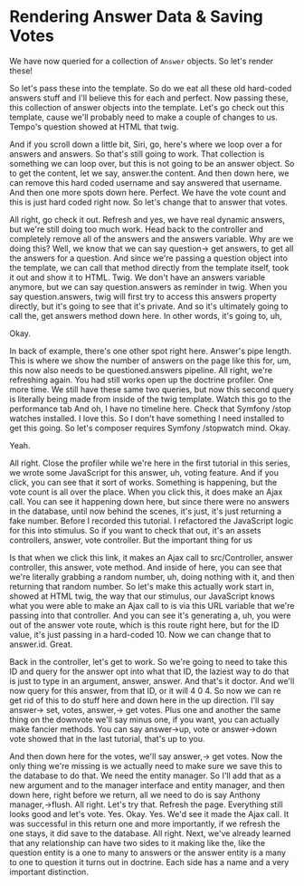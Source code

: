 # Rendering Answer Data & Saving Votes

We have now queried for a collection of `Answer` objects. So let's render these!

So let's pass these into the template. So
do we eat all these old hard-coded answers stuff and I'll believe this for each and
perfect. Now passing these, this collection of answer objects into the template.
Let's go check out this template, cause we'll probably need to make a couple of
changes to us. Tempo's question showed at HTML that twig.

And if you scroll down a little bit, Siri, go, here's where we loop over a for
answers and answers. So that's still going to work. That collection is something we
can loop over, but this is not going to be an answer object. So to get the content,
let we say, answer.the content. And then down here, we can remove this hard coded
username and say answered that username. And then one more spots down here. Perfect.
We have the vote count and this is just hard coded right now. So let's change that to
answer that votes.

All right, go check it out. Refresh and yes, we have real dynamic answers, but we're
still doing too much work. Head back to the controller and completely remove all of
the answers and the answers variable. Why are we doing this? Well, we know that we
can say question-> get answers, to get all the answers for a question. And since
we're passing a question object into the template, we can call that method directly
from the template itself, took it out and show it to HTML. Twig. We don't have an
answers variable anymore, but we can say question.answers as reminder in twig.
When you say question.answers, twig will first try to access this answers
property directly, but it's going to see that it's private. And so it's ultimately
going to call the, get answers method down here. In other words, it's going to, uh,

Okay.

In back of example, there's one other spot right here. Answer's pipe length. This is
where we show the number of answers on the page like this for, um, this now also
needs to be questioned.answers pipeline. All right, we're refreshing again. You
had still works open up the doctrine profiler. One more time. We still have these
same two queries, but now this second query is literally being made from inside of
the twig template. Watch this go to the performance tab And oh, I have no timeline
here. Check that Symfony /stop watches installed. I love this. So I don't have
something I need installed to get this going. So let's composer requires Symfony
/stopwatch mind. Okay.

Yeah.

All right. Close the profiler while we're here in the first tutorial in this series,
we wrote some JavaScript for this answer, uh, voting feature. And if you click, you
can see that it sort of works. Something is happening, but the vote count is all over
the place. When you click this, it does make an Ajax call. You can see it happening
down here, but since there were no answers in the database, until now behind the
scenes, it's just, it's just returning a fake number. Before I recorded this
tutorial. I refactored the JavaScript logic for this into stimulus. So if you want to
check that out, it's an assets controllers, answer, vote controller. But the
important thing for us

Is that when we click this link, it makes an Ajax call to src/Controller, answer
controller, this answer, vote method. And inside of here, you can see that we're
literally grabbing a random number, uh, doing nothing with it, and then returning
that random number. So let's make this actually work start in, showed at HTML twig,
the way that our stimulus, our JavaScript knows what you were able to make an Ajax
call to is via this URL variable that we're passing into that controller. And you can
see it's generating a, uh, you were out of the answer vote route, which is this route
right here, but for the ID value, it's just passing in a hard-coded 10. Now we can
change that to answer.id. Great.

Back in the controller, let's get to work. So we're going to need to take this ID and
query for the answer opt into what that ID, the laziest way to do that is just to
type in an argument, answer, answer. And that's it doctor. And we'll now query for
this answer, from that ID, or it will 4 0 4. So now we can re get rid of this to do
stuff here and down here in the up direction. I'll say answer-> set, votes,
answer,-> get votes. Plus one and another the same thing on the downvote we'll
say minus one, if you want, you can actually make fancier methods. You can say
answer->up, vote or answer->down vote showed that in the last tutorial, that's up to
you.

And then down here for the votes, we'll say answer,-> get votes. Now the only
thing we're missing is we actually need to make sure we save this to the database to
do that. We need the entity manager. So I'll add that as a new argument and to the
manager interface and entity manager, and then down here, right before we return, all
we need to do is say Anthony manager,->flush. All right. Let's try that. Refresh the
page. Everything still looks good and let's vote. Yes. Okay. Yes. We'd see it made
the Ajax call. It was successful in this return one and more importantly, if we
refresh
the one stays, it did save to the database. All right. Next, we've already learned
that any relationship can have two sides to it making like the, like the question
entity is a one to many to answers or the answer entity is a many to one to question
it turns out in doctrine. Each side has a name and a very important distinction.
